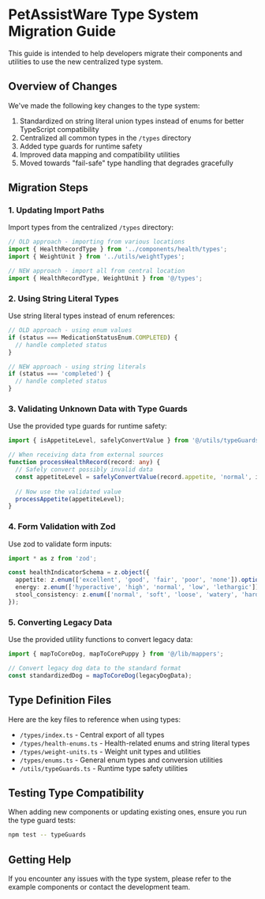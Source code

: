 
# PetAssistWare Type System Migration Guide

This guide is intended to help developers migrate their components and utilities to use the new centralized type system.

## Overview of Changes

We've made the following key changes to the type system:

1. Standardized on string literal union types instead of enums for better TypeScript compatibility
2. Centralized all common types in the `/types` directory
3. Added type guards for runtime safety
4. Improved data mapping and compatibility utilities
5. Moved towards "fail-safe" type handling that degrades gracefully

## Migration Steps

### 1. Updating Import Paths

Import types from the centralized `/types` directory:

```typescript
// OLD approach - importing from various locations
import { HealthRecordType } from '../components/health/types';
import { WeightUnit } from '../utils/weightTypes';

// NEW approach - import all from central location
import { HealthRecordType, WeightUnit } from '@/types';
```

### 2. Using String Literal Types

Use string literal types instead of enum references:

```typescript
// OLD approach - using enum values
if (status === MedicationStatusEnum.COMPLETED) {
  // handle completed status
}

// NEW approach - using string literals
if (status === 'completed') {
  // handle completed status
}
```

### 3. Validating Unknown Data with Type Guards

Use the provided type guards for runtime safety:

```typescript
import { isAppetiteLevel, safelyConvertValue } from '@/utils/typeGuards';

// When receiving data from external sources
function processHealthRecord(record: any) {
  // Safely convert possibly invalid data
  const appetiteLevel = safelyConvertValue(record.appetite, 'normal', isAppetiteLevel);
  
  // Now use the validated value
  processAppetite(appetiteLevel);
}
```

### 4. Form Validation with Zod

Use zod to validate form inputs:

```typescript
import * as z from 'zod';

const healthIndicatorSchema = z.object({
  appetite: z.enum(['excellent', 'good', 'fair', 'poor', 'none']).optional(),
  energy: z.enum(['hyperactive', 'high', 'normal', 'low', 'lethargic']).optional(),
  stool_consistency: z.enum(['normal', 'soft', 'loose', 'watery', 'hard', 'bloody', 'mucus']).optional(),
});
```

### 5. Converting Legacy Data

Use the provided utility functions to convert legacy data:

```typescript
import { mapToCoreDog, mapToCorePuppy } from '@/lib/mappers';

// Convert legacy dog data to the standard format
const standardizedDog = mapToCoreDog(legacyDogData);
```

## Type Definition Files

Here are the key files to reference when using types:

- `/types/index.ts` - Central export of all types
- `/types/health-enums.ts` - Health-related enums and string literal types
- `/types/weight-units.ts` - Weight unit types and utilities
- `/types/enums.ts` - General enum types and conversion utilities
- `/utils/typeGuards.ts` - Runtime type safety utilities

## Testing Type Compatibility

When adding new components or updating existing ones, ensure you run the type guard tests:

```bash
npm test -- typeGuards
```

## Getting Help

If you encounter any issues with the type system, please refer to the example components or contact the development team.
